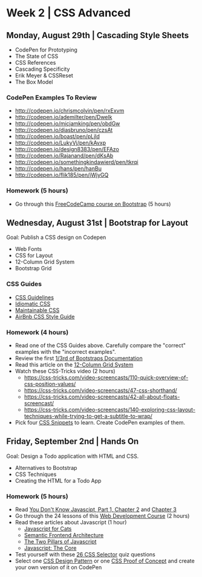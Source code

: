 
# Week 2 | CSS Advanced

## Monday, August 29th | Cascading Style Sheets

- CodePen for Prototyping
- The State of CSS
- CSS References 
- Cascading Specificity
- Erik Meyer & CSSReset
- The Box Model

### CodePen Examples To Review

- http://codepen.io/chrismcolvin/pen/rxExvm
- http://codepen.io/ademilter/pen/Dwelk
- http://codepen.io/micjamking/pen/obdGw
- http://codepen.io/diasbruno/pen/czsAt
- http://codepen.io/boast/pen/pLjld
- http://codepen.io/LukyVj/pen/kAvxp
- http://codepen.io/design8383/pen/EFAzo
- http://codepen.io/Rajanand/pen/dKsAb
- http://codepen.io/somethingkindawierd/pen/tkrqi
- http://codepen.io/hans/pen/hanBu
- http://codepen.io/flik185/pen/jWjyGQ

### Homework (5 hours)

- Go through this [FreeCodeCamp course on Bootstrap](https://www.freecodecamp.com/challenges/use-responsive-design-with-bootstrap-fluid-containers) (5 hours)



## Wednesday, August 31st | Bootstrap for Layout

Goal: Publish a CSS design on Codepen

- Web Fonts
- CSS for Layout
- 12-Column Grid System
- Bootstrap Grid

### CSS Guides
- [CSS Guidelines](http://cssguidelin.es/)
- [Idiomatic CSS](https://github.com/necolas/idiomatic-css)
- [Maintainable CSS](http://maintainablecss.com/chapters/introduction/)
- [AirBnb CSS Style Guide](https://github.com/airbnb/css)

### Homework (4 hours)

- Read one of the CSS Guides above. Carefully compare the "correct" examples with the "incorrect examples".
- Review the first [1/3rd of Bootstraps Documentation](http://getbootstrap.com/css/)
- Read this article on the [12-Column Grid System](http://webdesign.tutsplus.com/articles/a-comprehensive-introduction-to-grids-in-web-design--cms-26521)
- Watch these CSS-Tricks video (2 hours)
  - https://css-tricks.com/video-screencasts/110-quick-overview-of-css-position-values/
  - https://css-tricks.com/video-screencasts/47-css-shorthand/
  - https://css-tricks.com/video-screencasts/42-all-about-floats-screencast/
  - https://css-tricks.com/video-screencasts/140-exploring-css-layout-techniques-while-trying-to-get-a-subtitle-to-wrap/
- Pick four [CSS Snippets](https://css-tricks.com/snippets/) to learn. Create CodePen examples of them. 



## Friday, September 2nd | Hands On

Goal: Design a Todo application with HTML and CSS.

- Alternatives to Bootstrap
- CSS Techniques
- Creating the HTML for a Todo App

### Homework (5 hours)

- Read [You Don't Know Javascipt, Part 1, Chapter 2](https://github.com/getify/You-Dont-Know-JS/blob/master/up%20%26%20going/ch2.md) and [Chapter 3](https://github.com/getify/You-Dont-Know-JS/blob/master/up%20%26%20going/ch3.md)
- Go through the 24 lessons of this [Web Development Course](https://www.khanacademy.org/computing/computer-programming/html-css-js) (2 hours)
- Read these articles about Javascript (1 hour) 
  - [Javascript for Cats](http://jsforcats.com/)
  - [Semantic Frontend Architecture](http://nicolasgallagher.com/about-html-semantics-front-end-architecture/)
  - [The Two Pillars of Javascript](https://medium.com/javascript-scene/the-two-pillars-of-javascript-ee6f3281e7f3#.uz19k7j06)
  - [Javascript: The Core](http://dmitrysoshnikov.com/ecmascript/javascript-the-core/)
- Test yourself with these [26 CSS Selector](https://flukeout.github.io/) quiz questions
- Select one [CSS Design Pattern](http://labs.jensimmons.com/) or one [CSS Proof of Concept](https://github.com/NamPNQ/You-Dont-Need-Javascript) and create your own version of it on CodePen

